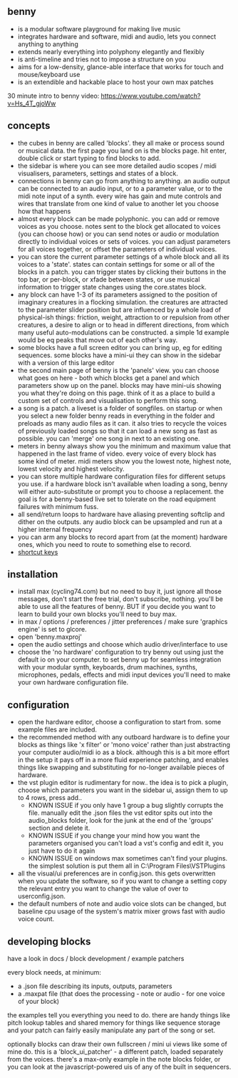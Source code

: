 benny
-----
- is a modular software playground for making live music
- integrates hardware and software, midi and audio, lets you connect anything to anything
- extends nearly everything into polyphony elegantly and flexibly
- is anti-timeline and tries not to impose a structure on you
- aims for a low-density, glance-able interface that works for touch and mouse/keyboard use
- is an extendible and hackable place to host your own max patches

30 minute intro to benny video:
https://www.youtube.com/watch?v=Hs_4T_gjoWw

concepts
--------
- the cubes in benny are called 'blocks'. they all make or process sound or musical data. the first page you land on is the blocks page. hit enter, double click or start typing to find blocks to add.
- the sidebar is where you can see more detailed audio scopes / midi visualisers, parameters, settings and states of a block.
- connections in benny can go from anything to anything. an audio output can be connected to an audio input, or to a parameter value, or to the midi note input of a synth. every wire has gain and mute controls and wires that translate from one kind of value to another let you choose how that happens
- almost every block can be made polyphonic. you can add or remove voices as you choose. notes sent to the block get allocated to voices (you can choose how) or you can send notes or audio or modulation directly to individual voices or sets of voices. you can adjust parameters for all voices together, or offset the parameters of individual voices.
- you can store the current parameter settings of a whole block and all its voices to a 'state'. states can contain settings for some or all of the blocks in a patch. you can trigger states by clicking their buttons in the top bar, or per-block, or xfade between states, or use musical information to trigger state changes using the core.states block.
- any block can have 1-3 of its parameters assigned to the position of imaginary creatures in a flocking simulation. the creatures are attracted to the parameter slider position but are influenced by a whole load of physical-ish things: friction, weight, attraction to or repulsion from other creatures, a desire to align or to head in different directions, from which many useful auto-modulations can be constructed. a simple 1d example would be eq peaks that move out of each other's way.
- some blocks have a full screen editor you can bring up, eg for editing sequences. some blocks have a mini-ui they can show in the sidebar with a version of this large editor
- the second main page of benny is the 'panels' view. you can choose what goes on here - both which blocks get a panel and which parameters show up on the panel. blocks may have mini-uis showing you what they're doing on this page. think of it as a place to build a custom set of controls and visualisation to perform this song.
- a song is a patch. a liveset is a folder of songfiles. on startup or when you select a new folder benny reads in everything in the folder and preloads as many audio files as it can. it also tries to recycle the voices of previously loaded songs so that it can load a new song as fast as possible. you can 'merge' one song in next to an existing one.
- meters in benny always show you the minimum and maximum value that happened in the last frame of video. every voice of every block has some kind of meter. midi meters show you the lowest note, highest note, lowest velocity and highest velocity.
- you can store multiple hardware configuration files for different setups you use. if a hardware block isn't available when loading a song, benny will either auto-substitute or prompt you to choose a replacement. the goal is for a benny-based live set to tolerate on the road equipment failures with minimum fuss.
- all send/return loops to hardware have aliasing preventing softclip and dither on the outputs. any audio block can be upsampled and run at a higher internal frequency
- you can arm any blocks to record apart from (at the moment) hardware ones, which you need to route to something else to record.
- [shortcut keys](https://github.com/jamesholdenmusic/benny/blob/main/docs/key%20commands.txt)

installation
------------
- install max (cycling74.com) but no need to buy it, just ignore all those messages, don't start the free trial, don't subscribe, nothing. you'll be able to use all the features of benny. BUT if you decide you want to learn to build your own blocks you'll need to buy max.
- in max / options / preferences / jitter preferences / make sure 'graphics engine' is set to glcore.
- open 'benny.maxproj'
- open the audio settings and choose which audio driver/interface to use
- choose the 'no hardware' configuration to try benny out using just the default io on your computer. to set benny up for seamless integration with your modular synth, keyboards, drum machines, synths, microphones, pedals, effects and midi input devices you'll need to make your own hardware configuration file.

configuration
-------------
- open the hardware editor, choose a configuration to start from. some example files are included.
- the recommended method with any outboard hardware is to define your blocks as things like 'x filter' or 'mono voice' rather than just abstracting your computer audio/midi io as a block. although this is a bit more effort in the setup it pays off in a more fluid experience patching, and enables things like swapping and substituting for no-longer available pieces of hardware.
- the vst plugin editor is rudimentary for now.. the idea is to pick a plugin, choose which parameters you want in the sidebar ui, assign them to up to 4 rows, press add..
    - KNOWN ISSUE if you only have 1 group a bug slightly corrupts the file. manually edit the .json files the vst editor spits out into the audio_blocks folder, look for the junk at the end of the 'groups' section and delete it.
    - KNOWN ISSUE if you change your mind how you want the parameters organised you can't load a vst's config and edit it, you just have to do it again 
    - KNOWN ISSUE on windows max sometimes can't find your plugins. the simplest solution is put them all in C:\Program Files\VSTPlugins
- all the visual/ui preferences are in config.json. this gets overwritten when you update the software, so if you want to change a setting copy the relevant entry you want to change the value of over to userconfig.json.
- the default numbers of note and audio voice slots can be changed, but baseline cpu usage of the system's matrix mixer grows fast with audio voice count.
   
developing blocks
-----------------
have a look in docs / block development / example patchers

every block needs, at minimum:
- a .json file describing its inputs, outputs, parameters
- a .maxpat file (that does the processing - note or audio - for one voice of your block)

the examples tell you everything you need to do. there are handy things like pitch lookup tables and shared memory for things like sequence storage and your patch can fairly easily manipulate any part of the song or set. 

optionally blocks can draw their own fullscreen / mini ui views like some of mine do. this is a 'block_ui_patcher' - a different patch, loaded separately from the voices. there's a max-only example in the note blocks folder, or you can look at the javascript-powered uis of any of the built in sequencers.
